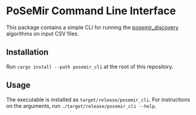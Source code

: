 # PoSeMir Command Line Interface

This package contains a simple CLI for running the [posemir_discovery](../posemir_discovery) algorithms on
input CSV files.

## Installation

Run `cargo install --path posemir_cli` at the root of this repository.

## Usage

The executable is installed as `target/release/posemir_cli`. For instructions on the
arguments, run `./target/release/posemir_cli --help`.

